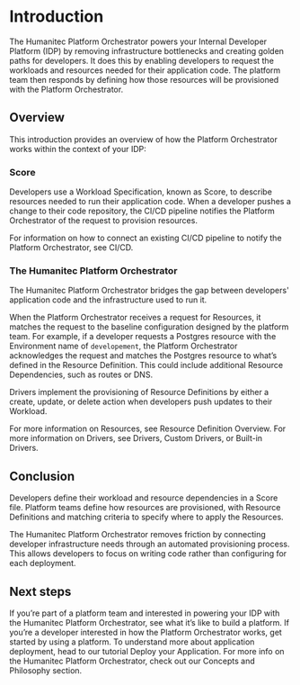 # Introduction

The Humanitec Platform Orchestrator powers your Internal Developer Platform (IDP) by removing infrastructure bottlenecks and creating golden paths for developers. It does this by enabling developers to request the workloads and resources needed for their application code. The platform team then responds by defining how those resources will be provisioned with the Platform Orchestrator.  


## Overview

This introduction provides an overview of how the Platform Orchestrator works within the context of your IDP:

### Score

Developers use a Workload Specification, known as Score, to describe resources needed to run their application code.
When a developer pushes a change to their code repository, the CI/CD pipeline notifies the Platform Orchestrator of the request to provision resources.

For information on how to connect an existing CI/CD pipeline to notify the Platform Orchestrator, see CI/CD.

### The Humanitec Platform Orchestrator

The Humanitec Platform Orchestrator bridges the gap between developers' application code and the infrastructure used to run it.

When the Platform Orchestrator receives a request for Resources, it matches the request to the baseline configuration designed by the platform team.
For example, if a developer requests a Postgres resource with the Environment name of `developement`, the Platform Orchestrator acknowledges the request and matches the Postgres resource to what’s defined in the Resource Definition. This could include additional Resource Dependencies, such as routes or DNS.

Drivers implement the provisioning of Resource Definitions by either a create, update, or delete action when developers push updates to their Workload.

For more information on Resources, see Resource Definition Overview.
For more information on Drivers, see Drivers, Custom Drivers, or Built-in Drivers.

## Conclusion

Developers define their workload and resource dependencies in a Score file.
Platform teams define how resources are provisioned, with Resource Definitions and matching criteria to specify where to apply the Resources.

The Humanitec Platform Orchestrator removes friction by connecting developer infrastructure needs through an automated provisioning process. This allows developers to focus on writing code rather than configuring for each deployment.

## Next steps


If you’re part of a platform team and interested in powering your IDP with the Humanitec Platform Orchestrator, see what it’s like to build a platform.
If you’re a developer interested in how the Platform Orchestrator works, get started by using a platform.
To understand more about application deployment, head to our tutorial Deploy your Application.
For more info on the Humanitec Platform Orchestrator, check out our Concepts and Philosophy section.
